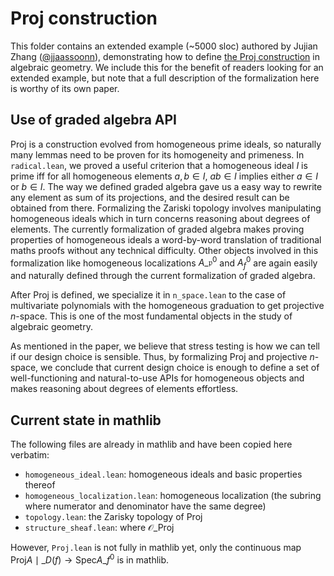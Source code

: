 # Proj construction

This folder contains an extended example (~5000 sloc) authored by Jujian Zhang ([@jjaassoonn](https://github.com/jjaassoonn)), demonstrating how to define [the $\mathrm{Proj}$ construction](https://en.wikipedia.org/wiki/Proj_construction) in algebraic geometry.
We include this for the benefit of readers looking for an extended example, but note that a full description of the formalization here is worthy of its own paper.

## Use of graded algebra API

$\mathrm{Proj}$ is a construction evolved from homogeneous prime ideals, so naturally many lemmas need to be proven for its homogeneity and primeness. In `radical.lean`, we proved a useful criterion that a homogeneous ideal ${I}$ is prime iff for all homogeneous elements $a,b\in I$, $ab\in I$ implies either $a\in I$ or $b\in I$. The way we defined graded algebra gave us a easy way to rewrite any element as sum of its projections, and the desired result can be obtained from there. Formalizing the Zariski topology involves manipulating homogeneous ideals which in turn concerns reasoning about degrees of elements. The currently formalization of graded algebra makes proving properties of homogeneous ideals a word-by-word translation of traditional maths proofs without any technical difficulty. Other objects involved in this formalization like homogeneous localizations $A\_\mathfrak p^0$ and $A^0_f$ are again easily and naturally defined through the current formalization of graded algebra. 

After $\mathrm{Proj}$ is defined, we specialize it in `n_space.lean` to the case of multivariate polynomials with the homogeneous graduation to get projective $n$-space. This is one of the most fundamental objects in the study of algebraic geometry.

As mentioned in the paper, we believe that stress testing is how we can tell if our design choice is sensible. Thus, by formalizing $\mathrm{Proj}$ and projective $n$-space, we conclude that current design choice is enough to define a set of well-functioning and natural-to-use APIs for homogeneous objects and makes reasoning about degrees of elements effortless.

## Current state in mathlib

The following files are already in mathlib and have been copied here verbatim:

* `homogeneous_ideal.lean`: homogeneous ideals and basic properties thereof
* `homogeneous_localization.lean`: homogeneous localization (the subring where numerator and denominator have the same degree)
* `topology.lean`: the Zarisky topology of $\mathrm{Proj}$
* `structure_sheaf.lean`: where $\mathcal{O}\_{\mathrm{Proj}}$

However, `Proj.lean` is not fully in mathlib yet, only the continuous map $\mathrm{Proj}A\mid\_{D(f)}\to\mathrm{Spec}A\_f^0$ is in mathlib.
